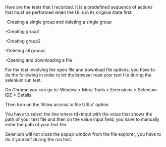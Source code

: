 Here are the tests that I recorded. It is a predefined sequence of actions that must be performed when the UI is in its original state first.

-Creating a single group and deleting a single group

-Creating group1

-Creating group2

-Deleting all groups 

-Opening and downloading a file

For the test involving the open file and download file options, you have to do the following in order to let the browser read your text file during the selenium run test.

On Chrome you can go to: Window > More Tools > Extensions > Selenium IDE > Details

Then turn on the 'Allow access to file URLs' option.


You have to select the line where td=input with the value that shows the path of your text file and then on the value input field, you have to manually enter the path
of your text file.

Selenium will not close the popup window from the file explorer, you have to do it yourself during the run test.
